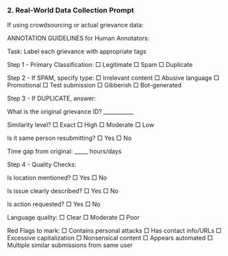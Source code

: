 ### 2. Real-World Data Collection Prompt
If using crowdsourcing or actual grievance data:

ANNOTATION GUIDELINES for Human Annotators:

Task: Label each grievance with appropriate tags

Step 1 - Primary Classification: □ Legitimate □ Spam □ Duplicate

Step 2 - If SPAM, specify type: □ Irrelevant content □ Abusive language □ Promotional □ Test submission □ Gibberish □ Bot-generated

Step 3 - If DUPLICATE, answer:

What is the original grievance ID? ___________

Similarity level? □ Exact □ High □ Moderate □ Low

Is it same person resubmitting? □ Yes □ No

Time gap from original: _____ hours/days

Step 4 - Quality Checks:

Is location mentioned? □ Yes □ No

Is issue clearly described? □ Yes □ No

Is action requested? □ Yes □ No

Language quality: □ Clear □ Moderate □ Poor

Red Flags to mark: □ Contains personal attacks □ Has contact info/URLs □ Excessive capitalization □ Nonsensical content □ Appears automated □ Multiple similar submissions from same user
